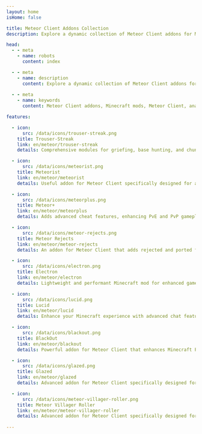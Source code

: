 ```yaml
---
layout: home
isHome: false

title: Meteor Client Addons Collection
description: Explore a dynamic collection of Meteor Client addons for Minecraft, featuring powerful tools for anarchy servers, griefing, PvP, PvE, and enhanced gameplay. Discover the latest addons like Trouser-Streak, Meteorist, Meteor+, and more to elevate your modded experience.

head:
  - - meta
    - name: robots
      content: index

  - - meta
    - name: description
      content: Explore a dynamic collection of Meteor Client addons for Minecraft, featuring powerful tools for anarchy servers, griefing, PvP, PvE, and enhanced gameplay. Discover the latest addons like Trouser-Streak, Meteorist, Meteor+, and more to elevate your modded experience.
      
  - - meta
    - name: keywords
      content: Meteor Client addons, Minecraft mods, Meteor Client, anarchy server mods, PvP cheats, PvE tools, Trouser-Streak, Meteorist, Meteor+, Meteor Rejects, Electron

features:

  - icon:
      src: /data/icons/trouser-streak.png
    title: Trouser-Streak
    link: en/meteor/trouser-streak
    details: Comprehensive modules for griefing, base hunting, and chunk tracing in Minecraft.

  - icon:
      src: /data/icons/meteorist.png
    title: Meteorist
    link: en/meteor/meteorist
    details: Useful addon for Meteor Client specifically designed for anarchy Minecraft servers.

  - icon:
      src: /data/icons/meteorplus.png
    title: Meteor+
    link: en/meteor/meteorplus
    details: Adds advanced cheat features, enhancing PvE and PvP gameplay.

  - icon:
      src: /data/icons/meteor-rejects.png
    title: Meteor Rejects
    link: en/meteor/meteor-rejects
    details: An addon for Meteor Client that adds rejected and ported features.

  - icon:
      src: /data/icons/electron.png
    title: Electron
    link: en/meteor/electron
    details: Lightweight and performant Minecraft mod for enhanced gameplay.

  - icon:
      src: /data/icons/lucid.png
    title: Lucid
    link: en/meteor/lucid
    details: Enhance your Minecraft experience with advanced chat features & ESP.

  - icon:
      src: /data/icons/blackout.png
    title: BlackOut
    link: en/meteor/blackout
    details: Powerful addon for Meteor Client that enhances Minecraft PvP experience.

  - icon:
      src: /data/icons/glazed.png
    title: Glazed
    link: en/meteor/glazed
    details: Advanced addon for Meteor Client specifically designed for the DonutSMP server.

  - icon:
      src: /data/icons/meteor-villager-roller.png
    title: Meteor Villager Roller
    link: en/meteor/meteor-villager-roller
    details: Advanced addon for Meteor Client specifically designed for the DonutSMP server.
      
---
```

